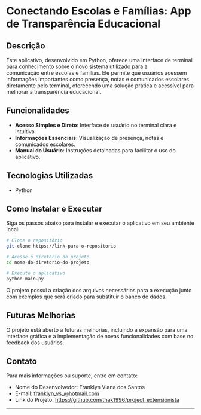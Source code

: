 # Conectando Escolas e Famílias: App de Transparência Educacional

## Descrição

Este aplicativo, desenvolvido em Python, oferece uma interface de terminal para conhecimento sobre o novo sistema utilizado para a  
comunicação entre escolas e famílias. Ele permite que usuários acessem informações importantes 
como presença, notas e comunicados escolares diretamente pelo terminal, oferecendo uma solução 
prática e acessível para melhorar a transparência educacional.

## Funcionalidades

- **Acesso Simples e Direto**: Interface de usuário no terminal clara e intuitiva.
- **Informações Essenciais**: Visualização de presença, notas e comunicados escolares.
- **Manual do Usuário**: Instruções detalhadas para facilitar o uso do aplicativo.

## Tecnologias Utilizadas

- Python

## Como Instalar e Executar

Siga os passos abaixo para instalar e executar o aplicativo em seu ambiente local:

```bash
# Clone o repositório
git clone https://link-para-o-repositorio

# Acesse o diretório do projeto
cd nome-do-diretorio-do-projeto

# Execute o aplicativo
python main.py
```
O projeto possui a criação dos arquivos necessários para a execução junto com exemplos que será criado para substituir o banco de dados. 

## Futuras Melhorias

O projeto está aberto a futuras melhorias, incluindo a expansão para uma interface gráfica e a implementação de novas funcionalidades com base no feedback dos usuários.

## Contato

Para mais informações ou suporte, entre em contato:

- Nome do Desenvolvedor: Franklyn Viana dos Santos
- E-mail: franklyn_vs_@hotmail.com
- Link do Projeto: https://github.com/thak1996/project_extensionista

---
